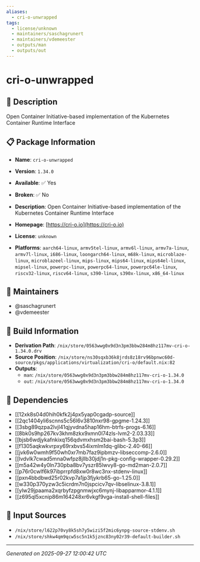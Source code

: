 ```yaml
---
aliases:
  - cri-o-unwrapped
tags:
  - license/unknown
  - maintainers/saschagrunert
  - maintainers/vdemeester
  - outputs/man
  - outputs/out
---
```


# cri-o-unwrapped

## 📝 Description

Open Container Initiative-based implementation of the
Kubernetes Container Runtime Interface


## 📋 Package Information

- **Name**: `cri-o-unwrapped`
- **Version**: `1.34.0`
- **Available**: ✅ Yes
- **Broken**: ✅ No
- **Description**: Open Container Initiative-based implementation of the
Kubernetes Container Runtime Interface

- **Homepage**: [https://cri-o.io](https://cri-o.io)
- **License**: `unknown`
- **Platforms**: `aarch64-linux`, `armv5tel-linux`, `armv6l-linux`, `armv7a-linux`, `armv7l-linux`, `i686-linux`, `loongarch64-linux`, `m68k-linux`, `microblaze-linux`, `microblazeel-linux`, `mips-linux`, `mips64-linux`, `mips64el-linux`, `mipsel-linux`, `powerpc-linux`, `powerpc64-linux`, `powerpc64le-linux`, `riscv32-linux`, `riscv64-linux`, `s390-linux`, `s390x-linux`, `x86_64-linux`
## 👥 Maintainers

- @saschagrunert
- @vdemeester


## 🔧 Build Information

- **Derivation Path**: `/nix/store/0563wwg0x9d3n3pm3bbw284m8hz117mv-cri-o-1.34.0.drv`
- **Source Position**: `/nix/store/ns30sqxb36k8jrds8z18rv96bpnwc60d-source/pkgs/applications/virtualization/cri-o/default.nix:82`
- **Outputs**:
  - `man`:  `/nix/store/0563wwg0x9d3n3pm3bbw284m8hz117mv-cri-o-1.34.0`
  - `out`:  `/nix/store/0563wwg0x9d3n3pm3bbw284m8hz117mv-cri-o-1.34.0`

## 🔗 Dependencies

- [[12xk8s04d0hih0kfk2j4px5yap0cgadp-source]]
- [[2qc1404yli6scnns5c56l6v3810nxr98-gpgme-1.24.3]]
- [[3sbg89qzpa2lvjl41qjyvdna5hap16hm-btrfs-progs-6.16]]
- [[8bk0s9hp267kv3khm8zkx9xmn0l74zls-lvm2-2.03.33]]
- [[bjsb6wdjykafnkixq156qdvmxhsm2bai-bash-5.3p3]]
- [[f1305aqkwkvrpxy69rxbvs54ixmlm1dq-glibc-2.40-66]]
- [[jvk6w0wmh9f50wh0xr7mb7faz9ipbmzv-libseccomp-2.6.0]]
- [[lvdvlk7cwad5mna0wfpz8jllb30jdj1n-pkg-config-wrapper-0.29.2]]
- [[m5a42w4y0ln730pba8bv7yszr85lwvy8-go-md2man-2.0.7]]
- [[p76r0cwlf6k97ibprrpfd8xw0r8wc3nx-stdenv-linux]]
- [[pxn4bbdbwd25r02kvp7a1jp3fjykrb65-go-1.25.0]]
- [[w330p370yzw3c5icrdm7n0jspcicv7qv-libselinux-3.8.1]]
- [[ylw29jpaama2xqrbyfzpgnmwjxc6mynj-libapparmor-4.1.1]]
- [[z695ql5xcnip86m164248xr6vkgf9vga-install-shell-files]]

## 📁 Input Sources

- `/nix/store/l622p70vy8k5sh7y5wizi5f2mic6ynpg-source-stdenv.sh`
- `/nix/store/shkw4qm9qcw5sc5n1k5jznc83ny02r39-default-builder.sh`

---
*Generated on 2025-09-27 12:00:42 UTC*
